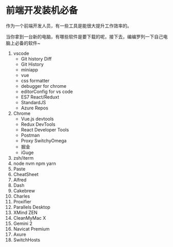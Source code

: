 # 前端开发装机必备

作为一个前端开发人员，有一些工具是能很大提升工作效率的。

当你拿到一台新的电脑，有哪些软件是要下载的呢，接下去，编编罗列一下自己电脑上必备的软件~

1. vscode
    - Git history Diff
    - Git History
    - miniapp
    - vue
    - css formatter
    - debugger for chrome
    - editorConfig for vs code
    - ES7 React/Reduxt
    - StandardJS
    - Azure Repos
1. Chrome 
    - Vue.js devtools
    - Redux DevTools
    - React Developer Tools
    - Postman
    - Proxy SwitchyOmega
    - 掘金
    - iGuge
1. zsh/iterm
1. node nvm npm yarn
1. Paste
1. CheatSheet
1. Alfred
1. Dash
1. Cakebrew
1. Charles
1. Proxifier
1. Parallels Desktop
1. XMind ZEN
1. CleanMyMac X
1. Gemini 2
1. Navicat Premium
1. Axure 
1. SwitchHosts